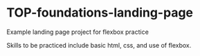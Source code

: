 # TOP-foundations-landing-page

Example landing page project for flexbox practice

Skills to be practiced include basic html, css, and use of flexbox.
